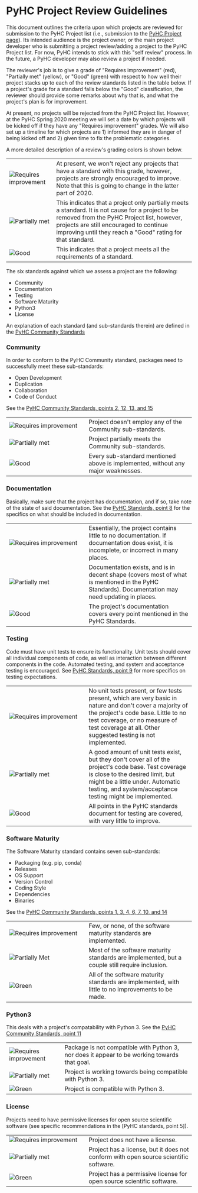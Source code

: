 # PyHC Project Review Guidelines

This document outlines the criteria upon which projects are reviewed for submission to the PyHC Project 
list (i.e., submission to the [PyHC Project page](http://heliopython.org/projects/)). Its intended audience is the project owner, or the main project developer who is submitting a project review/adding a project to the PyHC Project list. 
For now, PyHC intends to stick with this "self review" process. In the future, a PyHC developer may also review a 
project if needed.

The reviewer's job is to give a grade of "Requires improvement" (red), "Partially met" (yellow), or "Good" (green) 
with respect to how well their project stacks up to each of the review standards listed in the table below. 
If a project's grade for a standard falls below the "Good" classification, the reviewer should provide some remarks about
why that is, and what the project's plan is for improvement. 

At present, no projects will be rejected from the PyHC Project list. However, at the PyHC Spring 2020 meeting we will
set a date by which projects will be kicked off if they have any "Requires improvement" grades. 
We will also set up a timeline for which projects are 1) informed they are in danger of being kicked off and 2) given 
time to fix the problematic categories. 

A more detailed description of a review's grading colors is shown below.

<table>
<tr>
<td><img src="https://img.shields.io/badge/Requires%20improvement-red.svg" alt="Requires improvement"></td>
<td>At present, we won't reject any projects that have a standard with this grade, however, projects are strongly encouraged to improve. Note that this is going to change in the latter part of 2020.</td>
</tr>
<tr>
<td><img src="https://img.shields.io/badge/Partially%20met-orange.svg" alt="Partially met"></td>
<td>This indicates that a project only partially meets a standard. It is not cause for a project to be removed from the PyHC Project list, however, projects are still encouraged to continue improving until they reach a "Good" rating for that standard.</td>
</tr>
<tr>
<td><img src="https://img.shields.io/badge/Good-brightgreen.svg" alt="Good"></td>
<td>This indicates that a project meets all the requirements of a standard.</td>
</tr>
</table>

The six standards against which we assess a project are the following:

* Community
* Documentation
* Testing
* Software Maturity
* Python3
* License

An explanation of each standard (and sub-standards therein) are defined in the [PyHC Community Standards](https://github.com/heliophysicsPy/standards/blob/master/standards.md)

### Community

In order to conform to the PyHC Community standard, packages need to successfully meet these sub-standards:
* Open Development
* Duplication
* Collaboration
* Code of Conduct

See the [PyHC Community Standards, points 2, 12, 13, and 15](https://github.com/heliophysicsPy/standards/blob/master/standards.md)

<table>
<tr>
<td width=200><img src="https://img.shields.io/badge/Requires%20improvement-red.svg" alt="Requires improvement"></td>
<td>Project doesn't employ any of the Community sub-standards.</td>
</tr>
<tr>
<td><img src="https://img.shields.io/badge/Partially%20met-orange.svg" alt="Partially met"></td>
<td>Project partially meets the Community sub-standards.</td>
</tr>
<tr>
<td><img src="https://img.shields.io/badge/Good-brightgreen.svg" alt="Good"></td>
<td>Every sub-standard mentioned above is implemented, without any major weaknesses.</td>
</tr>
</table>

### Documentation

Basically, make sure that the project has documentation, and if so, take note of the state of said documentation.
See the [PyHC Standards, point 8](https://github.com/heliophysicsPy/standards/blob/master/standards.md) for the specifics on what should be included in documentation.

<table>
<tr>
<td width=200><img src="https://img.shields.io/badge/Requires%20improvement-red.svg" alt="Requires improvement"></td>
<td>Essentially, the project contains little to no documentation. If documentation does exist, it is incomplete, or incorrect in many places.</td>
</tr>
<tr>
<td><img src="https://img.shields.io/badge/Partially%20met-orange.svg" alt="Partially met"></td>
<td>Documentation exists, and is in decent shape (covers most of what is mentioned in the PyHC Standards). Documentation may need updating in places.</td>
</tr>
<tr>
<td><img src="https://img.shields.io/badge/Good-brightgreen.svg" alt="Good"></td>
<td>The project's documentation covers every point mentioned in the PyHC Standards.</td>
</tr>
</table>

### Testing

Code must have unit tests to ensure its functionality. Unit tests should cover all individual components of code, as well as interaction between different components in the code. Automated testing, and system and acceptance testing is encouraged. See [PyHC Standards, point 9](https://github.com/heliophysicsPy/standards/blob/master/standards.md) for more specifics on testing expectations.

<table>
<tr>
<td width=200><img src="https://img.shields.io/badge/Requires%20improvement-red.svg" alt="Requires improvement"></td>
<td>No unit tests present, or few tests present, which are very basic in nature and don't cover a majority of the project's code base. Little to no test coverage, or no measure of test coverage at all. Other suggested testing is not implemented.</td>
</tr>
<tr>
<td><img src="https://img.shields.io/badge/Partially%20met-orange.svg" alt="Partially met"></td>
<td>A good amount of unit tests exist, but they don't cover all of the project's code base. Test coverage is close to the desired limit, but might be a little under. Automatic testing, and system/acceptance testing might be implemented. </td>
</tr>
<tr>
<td><img src="https://img.shields.io/badge/Good-brightgreen.svg" alt="Good"></td>
<td>All points in the PyHC standards document for testing are covered, with very little to improve.</td>
</tr>
</table>

### Software Maturity

The Software Maturity standard contains seven sub-standards:
* Packaging (e.g. pip, conda)
* Releases
* OS Support
* Version Control
* Coding Style
* Dependencies
* Binaries

See the [PyHC Community Standards, points 1, 3, 4, 6, 7, 10, and 14](https://github.com/heliophysicsPy/standards/blob/master/standards.md)

<table>
<tr>
<td width=200><img src="https://img.shields.io/badge/Requires%20improvement-red.svg" alt="Requires improvement"></td>
<td>Few, or none, of the software maturity standards are implemented.</td>
</tr>
<tr>
<td><img src="https://img.shields.io/badge/Partially%20met-orange.svg" alt="Partially Met"></td>
<td>Most of the software maturity standards are implemented, but a couple still require inclusion.</td>
</tr>
<tr>
<td><img src="https://img.shields.io/badge/Good-brightgreen.svg" alt="Green"></td>
<td>All of the software maturity standards are implemented, with little to no improvements to be made.</td>
</tr>
</table>

### Python3

This deals with a project's compatability with Python 3. See the [PyHC Community Standards, point 11](https://github.com/heliophysicsPy/standards/blob/master/standards.md)

<table>
<tr>
<td><img src="https://img.shields.io/badge/Requires%20improvement-red.svg" alt="Requires improvement"></td>
<td>Package is not compatible with Python 3, nor does it appear to be working towards that goal.</td>
</tr>
<tr>
<td><img src="https://img.shields.io/badge/Partially%20met-orange.svg" alt="Partially met"></td>
<td>Project is working towards being compatible with Python 3.</td>
</tr>
<tr>
<td><img src="https://img.shields.io/badge/Green-brightgreen.svg" alt="Green"></td>
<td>Project is compatible with Python 3.</td>
</tr>
</table>

### License

Projects need to have permissive licenses for open source scientific software (see specific recommendations in the [PyHC standards, point 5]).

<table>
<tr>
<td width=200><img src="https://img.shields.io/badge/Requires%20improvement-red.svg" alt="Requires improvement"></td>
<td>Project does not have a license.</td>
</tr>
<tr>
<td><img src="https://img.shields.io/badge/Partially%20met-orange.svg" alt="Partially met"></td>
<td>Project has a license, but it does not conform with open source scientific software.</td>
</tr>
<tr>
<td><img src="https://img.shields.io/badge/Good-brightgreen.svg" alt="Green"></td>
<td>Project has a permissive license for open source scientific software.</td>
</tr>
</table>
